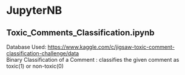 # JupyterNB
## Toxic_Comments_Classification.ipynb <br/>
Database Used: https://www.kaggle.com/c/jigsaw-toxic-comment-classification-challenge/data <br />
Binary Classification of a Comment : classifies the given comment as toxic(1) or non-toxic(0)
